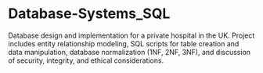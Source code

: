 # Database-Systems_SQL
Database design and implementation for a private hospital in the UK. Project includes entity relationship modeling, SQL scripts for table creation and data manipulation, database normalization (1NF, 2NF, 3NF), and discussion of security, integrity, and ethical considerations.
